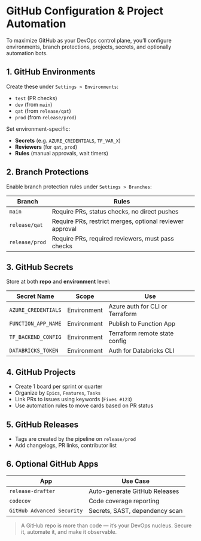 # GitHub Configuration & Project Automation

To maximize GitHub as your DevOps control plane, you’ll configure environments, branch protections, projects, secrets, and optionally automation bots.

## 1. GitHub Environments

Create these under `Settings > Environments`:
- `test` (PR checks)
- `dev` (from `main`)
- `qat` (from `release/qat`)
- `prod` (from `release/prod`)

Set environment-specific:
- **Secrets** (e.g. `AZURE_CREDENTIALS`, `TF_VAR_X`)
- **Reviewers** (for `qat`, `prod`)
- **Rules** (manual approvals, wait timers)

## 2. Branch Protections

Enable branch protection rules under `Settings > Branches`:

| Branch          | Rules                                                             |
|----------------|-------------------------------------------------------------------|
| `main`          | Require PRs, status checks, no direct pushes                      |
| `release/qat`   | Require PRs, restrict merges, optional reviewer approval          |
| `release/prod`  | Require PRs, required reviewers, must pass checks                 |

## 3. GitHub Secrets

Store at both **repo** and **environment** level:

| Secret Name            | Scope        | Use                                 |
|------------------------|--------------|-------------------------------------|
| `AZURE_CREDENTIALS`    | Environment  | Azure auth for CLI or Terraform     |
| `FUNCTION_APP_NAME`    | Environment  | Publish to Function App             |
| `TF_BACKEND_CONFIG`    | Environment  | Terraform remote state config       |
| `DATABRICKS_TOKEN`     | Environment  | Auth for Databricks CLI             |

## 4. GitHub Projects

- Create 1 board per sprint or quarter
- Organize by `Epics`, `Features`, `Tasks`
- Link PRs to issues using keywords (`Fixes #123`)
- Use automation rules to move cards based on PR status

## 5. GitHub Releases

- Tags are created by the pipeline on `release/prod`
- Add changelogs, PR links, contributor list

## 6. Optional GitHub Apps

| App                  | Use Case                       |
|----------------------|----------------------------------|
| `release-drafter`    | Auto-generate GitHub Releases   |
| `codecov`            | Code coverage reporting         |
| `GitHub Advanced Security` | Secrets, SAST, dependency scan |

> A GitHub repo is more than code — it’s your DevOps nucleus. Secure it, automate it, and make it observable.

